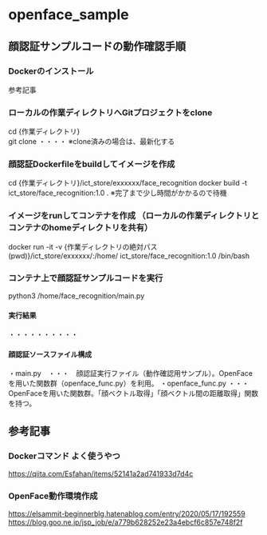# openface_sample

## 顔認証サンプルコードの動作確認手順

### Dockerのインストール
参考記事

### ローカルの作業ディレクトリへGitプロジェクトをclone
cd {作業ディレクトリ}  
git clone ・・・・
※clone済みの場合は、最新化する

### 顔認証Dockerfileをbuildしてイメージを作成
cd {作業ディレクトリ}/ict_store/exxxxxx/face_recognition
docker build -t ict_store/face_recognition:1.0 .
※完了まで少し時間がかかるので待機

### イメージをrunしてコンテナを作成 （ローカルの作業ディレクトリとコンテナのhomeディレクトリを共有）
docker run -it -v {作業ディレクトリの絶対パス(pwd)}/ict_store/exxxxxx/:/home/ ict_store/face_recognition:1.0 /bin/bash

### コンテナ上で顔認証サンプルコードを実行
python3 /home/face_recognition/main.py  
  
#### 実行結果  
・・・・・・・・・・  

#### 顔認証ソースファイル構成

・main.py　・・・　顔認証実行ファイル（動作確認用サンプル）。OpenFaceを用いた関数群（openface_func.py）を利用。
・openface_func.py ・・・　OpenFaceを用いた関数群。「顔ベクトル取得」「顔ベクトル間の距離取得」関数を持つ。


## 参考記事

### Dockerコマンド よく使うやつ
https://qiita.com/Esfahan/items/52141a2ad741933d7d4c

### OpenFace動作環境作成
https://elsammit-beginnerblg.hatenablog.com/entry/2020/05/17/192559
https://blog.goo.ne.jp/jsp_job/e/a779b628252e23a4ebcf6c857e748f2f

